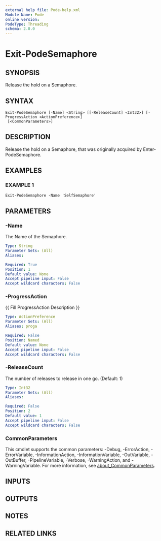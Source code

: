 ```yaml
---
external help file: Pode-help.xml
Module Name: Pode
online version:
PodeType: Threading
schema: 2.0.0
---
```


# Exit-PodeSemaphore

## SYNOPSIS
Release the hold on a Semaphore.

## SYNTAX

```
Exit-PodeSemaphore [-Name] <String> [[-ReleaseCount] <Int32>] [-ProgressAction <ActionPreference>]
 [<CommonParameters>]
```

## DESCRIPTION
Release the hold on a Semaphore, that was originally acquired by Enter-PodeSemaphore.

## EXAMPLES

### EXAMPLE 1
```
Exit-PodeSemaphore -Name 'SelfSemaphore'
```

## PARAMETERS

### -Name
The Name of the Semaphore.

```yaml
Type: String
Parameter Sets: (All)
Aliases:

Required: True
Position: 1
Default value: None
Accept pipeline input: False
Accept wildcard characters: False
```

### -ProgressAction
{{ Fill ProgressAction Description }}

```yaml
Type: ActionPreference
Parameter Sets: (All)
Aliases: proga

Required: False
Position: Named
Default value: None
Accept pipeline input: False
Accept wildcard characters: False
```

### -ReleaseCount
The number of releases to release in one go.
(Default: 1)

```yaml
Type: Int32
Parameter Sets: (All)
Aliases:

Required: False
Position: 2
Default value: 1
Accept pipeline input: False
Accept wildcard characters: False
```

### CommonParameters
This cmdlet supports the common parameters: -Debug, -ErrorAction, -ErrorVariable, -InformationAction, -InformationVariable, -OutVariable, -OutBuffer, -PipelineVariable, -Verbose, -WarningAction, and -WarningVariable. For more information, see [about_CommonParameters](http://go.microsoft.com/fwlink/?LinkID=113216).

## INPUTS

## OUTPUTS

## NOTES

## RELATED LINKS
